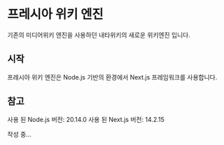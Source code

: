# 프레시아 위키 엔진
기존의 미디어위키 엔진을 사용하던 내타위키의 새로운 위키엔진 입니다.

## 시작
프레시아 위키 엔진은 Node.js 기반의 환경에서 Next.js 프레임워크를 사용합니다.

## 참고
사용 된 Node.js 버전: 20.14.0
사용 된 Next.js 버전: 14.2.15

작성 중...
